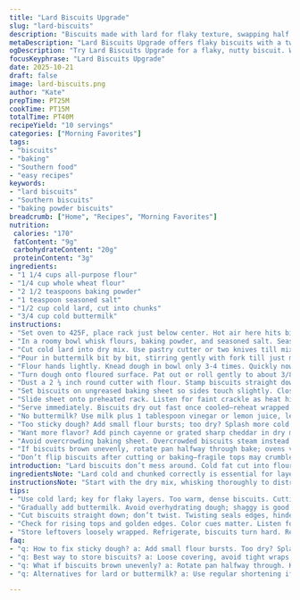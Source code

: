 ```yaml
---
title: "Lard Biscuits Upgrade"
slug: "lard-biscuits"
description: "Biscuits made with lard for flaky texture, swapping half the flour with whole wheat for a nutty bite. Buttermilk turns up tang and tender crumb. Cutting cold lard into flour mimics tiny pockets that steam in the oven. Dough barely kneaded maintains layers, rolled thicker than usual to prevent toughness. Baked on center rack to brown evenly. Watch for golden edges and bouncy tops. Not all milk or flour substitutes behave same; know your brands. Season salt instead of plain. A bit more baking powder for lift, less salt and emulsified fat for easy cutting helps. Simple tweaks with reliable results for a humble classic with a twist."
metaDescription: "Lard Biscuits Upgrade offers flaky biscuits with a twist. Whole wheat adds nutty flavor. Buttermilk brings tender texture. A reliable classic."
ogDescription: "Try Lard Biscuits Upgrade for a flaky, nutty biscuit. Whole wheat and buttermilk boost flavor and texture."
focusKeyphrase: "Lard Biscuits Upgrade"
date: 2025-10-21
draft: false
image: lard-biscuits.png
author: "Kate"
prepTime: PT25M
cookTime: PT15M
totalTime: PT40M
recipeYield: "10 servings"
categories: ["Morning Favorites"]
tags:
- "biscuits"
- "baking"
- "Southern food"
- "easy recipes"
keywords:
- "lard biscuits"
- "Southern biscuits"
- "baking powder biscuits"
breadcrumb: ["Home", "Recipes", "Morning Favorites"]
nutrition: 
 calories: "170"
 fatContent: "9g"
 carbohydrateContent: "20g"
 proteinContent: "3g"
ingredients:
- "1 1/4 cups all-purpose flour"
- "1/4 cup whole wheat flour"
- "2 1/2 teaspoons baking powder"
- "1 teaspoon seasoned salt"
- "1/2 cup cold lard, cut into chunks"
- "3/4 cup cold buttermilk"
instructions:
- "Set oven to 425F, place rack just below center. Hot air here hits biscuits for ideal rise and crust without burning bottoms."
- "In a roomy bowl whisk flours, baking powder, and seasoned salt. Seasoned salt adds subtle depth; use regular salt if none on hand, but add a pinch of garlic powder for character."
- "Cut cold lard into dry mix. Use pastry cutter or two knives till mixture looks like coarse cornmeal with pea-sized bits. Cold fat critical for flaky layers. Too warm, biscuits turn greasy and dense."
- "Pour in buttermilk bit by bit, stirring gently with fork till just moistened. Dough should look shaggy and sticky, not shaggy drowned."
- "Flour hands lightly. Knead dough in bowl only 3-4 times. Quickly now. Over-kneading develops gluten making biscuits tough."
- "Turn dough onto floured surface. Pat out or roll gently to about 3/8 inch thick. Thicker dough means lighter interior. Too thin biscuits bake flat and dry out."
- "Dust a 2 ¼ inch round cutter with flour. Stamp biscuits straight down without twisting. Twisting seals edges and prevents rise."
- "Set biscuits on ungreased baking sheet so sides touch slightly. Close edges encourage upward rise instead of spreading."
- "Slide sheet onto preheated rack. Listen for faint crackle as heat hits fat. Color should shift to pale gold at edges by 12 minutes; pull when tops spring back to gentle poke."
- "Serve immediately. Biscuits dry out fast once cooled—reheat wrapped with damp towel for moisture restoration."
- "No buttermilk? Use milk plus 1 tablespoon vinegar or lemon juice, let sit 5 min before adding. Substitute vegetable shortening if lard unavailable, but expect softer crunch."
- "Too sticky dough? Add small flour bursts; too dry? Splash more cold buttermilk, cold crucial to keep fat solid."
- "Want more flavor? Add pinch cayenne or grated sharp cheddar in dry mix for subtle punch."
- "Avoid overcrowding baking sheet. Overcrowded biscuits steam instead of crisp, losing defined layers."
- "If biscuits brown unevenly, rotate pan halfway through bake; ovens vary."
- "Don’t flip biscuits after cutting or baking—fragile tops may crumble or lose flakiness."
introduction: "Lard biscuits don’t mess around. Cold fat cut into flour creates pockets of fat that steam and puff up to flaky layers. Buttermilk adds tang and reacts with baking powder for that perfect lift. Swapping some white for whole wheat flour pushes complexity without sacrificing fluff. Quick kneads avoid toughening—gluten’s a foe in this battle. Patting out dough thicker than usual protects moisture. Oven placement and subtle seasoning make or break biscuits. This is about technique, timing, and reading dough not clocks. Master these, and biscuits come out golden, tender, with that easy confident crumb. Cracks form like old country roads, a sure sign you handled dough right. Texture, aroma, and sound tell you when to pull the tray. No guesswork. Just skill."
ingredientsNote: "Lard cold and chunked correctly is essential for layering. Whole wheat flour adds chew and earthy notes but will change how much liquid you need—whole wheat absorbs more, so add buttermilk gradually. Buttermilk’s acidity cuts flour toughness and creates a moist fluffy crumb. If swapping milk types, use full-fat versions for richer flavor and texture. Seasoned salt is a shortcut to depth but use plain salt + extras if unavailable. Keep fat cold to avoid melting into flour before baking, which ruins flake and puff. Rolling out dough to height keeps them from turning thin and brittle. Keep cutter floured and don’t twist when cutting to get sharp edges. These edges rise better and don’t seal shut."
instructionsNote: "Start with the dry mix, whisking thoroughly to distribute leavening evenly. Cutting in cold fat quickly prevents melting but keep comfortable speed—it’s a balance of texture. Buttermilk poured gradually prevents overhydrating. Dough should not cling excessively but hold together well. Overwork dough and gluten tightens, causing toughness, so knead minimally and gently in bowl. Pat dough gently, don’t over-roll or stretch; tension tightens dough, reducing rise. Cut biscuits straight down and set edges touching for rise support. Bake at lower end of heat for browning without burning. Visual cues like edges saffron-colored, rising tops that bounce back on light press tell doneness better than time alone. Pull too early, tough center. Pull too late, dry biscuit. Rotate pans at minute 7 if oven heat uneven or if you see color differences. Serve immediately or rewarm carefully; stale biscuits won’t soften again. Avoid flipping or tearing during transfer; they’re fragile. Store leftovers loosely covered wrapped; refrigeration stiffens fats, reheat wrapped in damp cloth to revive softness."
tips:
- "Use cold lard; key for flaky layers. Too warm, dense biscuits. Cutting into dry mix creates pockets—critical."
- "Gradually add buttermilk. Avoid overhydrating dough; shaggy is good. Total consistency helps; watch texture closely."
- "Cut biscuits straight down; don’t twist. Twisting seals edges, hinders rise. Flour cutter well; keep shapes sharp."
- "Check for rising tops and golden edges. Color cues matter. Listen for crackle as heat hits fat; aim for pale gold."
- "Store leftovers loosely wrapped. Refrigerate, biscuits turn hard. Reheat wrapped in damp towel for softening."
faq:
- "q: How to fix sticky dough? a: Add small flour bursts. Too dry? Splash in more buttermilk. Adjust until manageable."
- "q: Best way to store biscuits? a: Loose covering, avoid tight wraps. Can freeze, then reheat. Not all techniques work. Adjust."
- "q: What if biscuits brown unevenly? a: Rotate pan halfway through. Keeps color consistent. Watch oven heat closely."
- "q: Alternatives for lard or buttermilk? a: Use regular shortening if lard’s out. Milk with vinegar as buttermilk sub."

---
```

